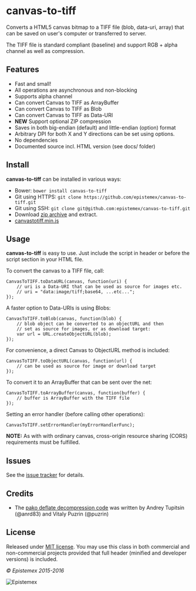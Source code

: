 ﻿canvas-to-tiff
==============

Converts a HTML5 canvas bitmap to a TIFF file (blob, data-uri, array)
that can be saved on user's computer or transferred to server.

The TIFF file is standard compliant (baseline) and support RGB + alpha channel
as well as compression.


Features
--------

- Fast and small!
- All operations are asynchronous and non-blocking
- Supports alpha channel
- Can convert Canvas to TIFF as ArrayBuffer
- Can convert Canvas to TIFF as Blob
- Can convert Canvas to TIFF as Data-URI
- **NEW** Support optional ZIP compression
- Saves in both big-endian (default) and little-endian (option) format
- Arbitrary DPI for both X and Y directions can be set using options.
- No dependencies
- Documented source incl. HTML version (see docs/ folder)


Install
-------

**canvas-to-tiff** can be installed in various ways:

- Bower: `bower install canvas-to-tiff`
- Git using HTTPS: `git clone https://github.com/epistemex/canvas-to-tiff.git`
- Git using SSH: `git clone git@github.com:epistemex/canvas-to-tiff.git`
- Download [zip archive](https://github.com/epistemex/canvas-to-tiff/archive/master.zip) and extract.
- [canvastotiff.min.js](https://raw.githubusercontent.com/epistemex/canvas-to-tiff/master/canvastotiff.min.js)


Usage
-----

**canvas-to-tiff** is easy to use. Just include the script in header 
or before the script section in your HTML file.

To convert the canvas to a TIFF file, call:

    CanvasToTIFF.toDataURL(canvas, function(uri) {
        // uri is a Data-URI that can be used as source for images etc.
        // uri = "data:image/tiff;base64, ...etc...";
    });

A faster option to Data-URIs is using Blobs:

    CanvasToTIFF.toBlob(canvas, function(blob) {
        // blob object can be converted to an objectURL and then
        // set as source for images, or as download target:
        var url = URL.createObjectURL(blob);
    });

For convenience, a direct Canvas to ObjectURL method is included:

    CanvasToTIFF.toObjectURL(canvas, function(url) {
        // can be used as source for image or download target
    });

To convert it to an ArrayBuffer that can be sent over the net:

    CanvasToTIFF.toArrayBuffer(canvas, function(buffer) {
        // buffer is ArrayBuffer with the TIFF file
    });

Setting an error handler (before calling other operations):

    CanvasToTIFF.setErrorHandler(myErrorHandlerFunc);

**NOTE:** As with with ordinary canvas, cross-origin resource sharing 
(CORS) requirements must be fulfilled.


Issues
------

See the [issue tracker](https://github.com/epistemex/canvas-to-tiff/issues) for details.


Credits
-------

- The [pako deflate decompression code](https://github.com/nodeca/pako) was written by Andrey Tupitsin (@anrd83) and Vitaly Puzrin (@puzrin)


License
-------

Released under [MIT license](http://choosealicense.com/licenses/mit/). You may use this class in both commercial and non-commercial projects provided that full header (minified and developer versions) is included.


*&copy; Epistemex 2015-2016*
 
![Epistemex](http://i.imgur.com/wZSsyt8.png)
